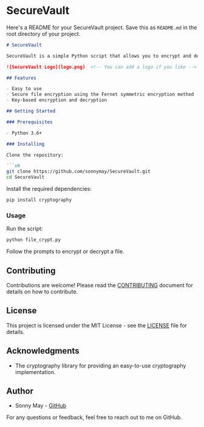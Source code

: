 # SecureVault

Here's a README for your SecureVault project. Save this as `README.md` in the root directory of your project.

```markdown
# SecureVault

SecureVault is a simple Python script that allows you to encrypt and decrypt files using symmetric encryption.

![SecureVault Logo](logo.png)  <!-- You can add a logo if you like -->

## Features

- Easy to use
- Secure file encryption using the Fernet symmetric encryption method
- Key-based encryption and decryption

## Getting Started

### Prerequisites

- Python 3.6+

### Installing

Clone the repository:

```sh
git clone https://github.com/sonnymay/SecureVault.git
cd SecureVault
```

Install the required dependencies:

```sh
pip install cryptography
```

### Usage

Run the script:

```sh
python file_crypt.py
```

Follow the prompts to encrypt or decrypt a file.

## Contributing

Contributions are welcome! Please read the [CONTRIBUTING](CONTRIBUTING.md) document for details on how to contribute.

## License

This project is licensed under the MIT License - see the [LICENSE](LICENSE) file for details.

## Acknowledgments

- The cryptography library for providing an easy-to-use cryptography implementation.

## Author

- Sonny May - [GitHub](https://github.com/sonnymay)

For any questions or feedback, feel free to reach out to me on GitHub.

```
